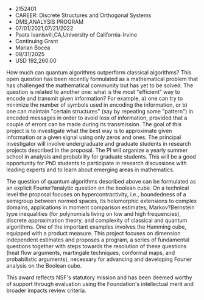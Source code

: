 
* 2152401
* CAREER: Discrete Structures and Orthogonal Systems
* DMS,ANALYSIS PROGRAM
* 07/01/2021,07/21/2022
* Paata Ivanisvili,CA,University of California-Irvine
* Continuing Grant
* Marian Bocea
* 08/31/2025
* USD 192,260.00

How much can quantum algorithms outperform classical algorithms? This open
question has been recently formulated as a mathematical problem that has
challenged the mathematical community but has yet to be solved. The question is
related to another one: what is the most "efficient" way to encode and transmit
given information? For example, a) one can try to minimize the number of symbols
used in encoding the information, or b) one can maintain "certain structures"
(say by repeating some "pattern") in encoded messages in order to avoid loss of
information, provided that a couple of errors can be made during its
transmission. The goal of this project is to investigate what the best way is to
approximate given information or a given signal using only zeros and ones. The
principal investigator will involve undergraduate and graduate students in
research projects described in the proposal. The PI will organize a yearly
summer school in analysis and probability for graduate students. This will be a
good opportunity for PhD students to participate in research discussions with
leading experts and to learn about emerging areas in mathematics.

The question of quantum algorithms described above can be formulated as an
explicit Fourier?analytic question on the boolean cube. On a technical level the
proposal focuses on hypercontractivity, i.e., boundedness of a semigroup between
normed spaces, its holomorphic extensions to complex domains, applications in
moment comparison estimates, Markov?Bernstein type inequalities (for polynomials
living on low and high frequencies), discrete approximation theory, and
complexity of classical and quantum algorithms. One of the important examples
involves the Hamming cube, equipped with a product measure. This project focuses
on dimension independent estimates and proposes a program, a series of
fundamental questions together with steps towards the resolution of these
questions (heat flow arguments, martingale techniques, conformal maps, and
probabilistic arguments), necessary for advancing and developing Fourier
analysis on the Boolean cube.

This award reflects NSF's statutory mission and has been deemed worthy of
support through evaluation using the Foundation's intellectual merit and broader
impacts review criteria.

